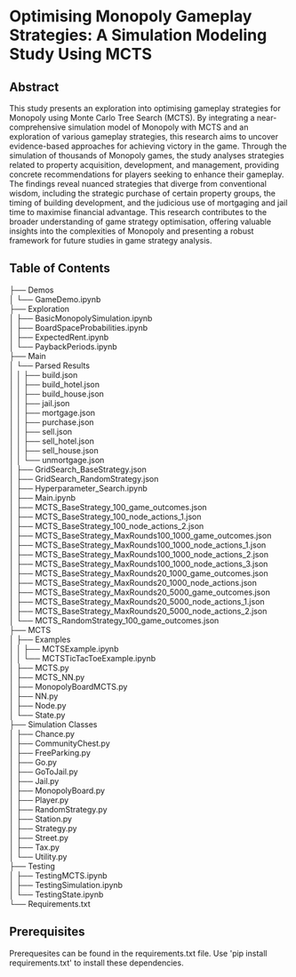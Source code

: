 # Optimising Monopoly Gameplay Strategies: A Simulation Modeling Study Using MCTS

## Abstract
This study presents an exploration into optimising gameplay strategies for Monopoly using Monte Carlo Tree Search (MCTS). By integrating a near-comprehensive simulation model of Monopoly with MCTS and an exploration of various gameplay strategies, this research aims to uncover evidence-based approaches for achieving victory in the game. Through the simulation of thousands of Monopoly games, the study analyses strategies related to property acquisition, development, and management, providing concrete recommendations for players seeking to enhance their gameplay. The findings reveal nuanced strategies that diverge from conventional wisdom, including the strategic purchase of certain property groups, the timing of building development, and the judicious use of mortgaging and jail time to maximise financial advantage. This research contributes to the broader understanding of game strategy optimisation, offering valuable insights into the complexities of Monopoly and presenting a robust framework for future studies in game strategy analysis.

## Table of Contents
├── Demos\
│   └── GameDemo.ipynb\
├── Exploration\
│   ├── BasicMonopolySimulation.ipynb\
│   ├── BoardSpaceProbabilities.ipynb\
│   ├── ExpectedRent.ipynb\
│   └── PaybackPeriods.ipynb\
├── Main\
│   └── Parsed Results\
│   │   ├── build.json\
│   │   ├── build_hotel.json\
│   │   ├── build_house.json\
│   │   ├── jail.json\
│   │   ├── mortgage.json\
│   │   ├── purchase.json\
│   │   ├── sell.json\
│   │   ├── sell_hotel.json\
│   │   ├── sell_house.json\
│   │   └── unmortgage.json\
│   ├── GridSearch_BaseStrategy.json\
│   ├── GridSearch_RandomStrategy.json\
│   ├── Hyperparameter_Search.ipynb\
│   ├── Main.ipynb\
│   ├── MCTS_BaseStrategy_100_game_outcomes.json\
│   ├── MCTS_BaseStrategy_100_node_actions_1.json\
│   ├── MCTS_BaseStrategy_100_node_actions_2.json\
│   ├── MCTS_BaseStrategy_MaxRounds100_1000_game_outcomes.json\
│   ├── MCTS_BaseStrategy_MaxRounds100_1000_node_actions_1.json\
│   ├── MCTS_BaseStrategy_MaxRounds100_1000_node_actions_2.json\
│   ├── MCTS_BaseStrategy_MaxRounds100_1000_node_actions_3.json\
│   ├── MCTS_BaseStrategy_MaxRounds20_1000_game_outcomes.json\
│   ├── MCTS_BaseStrategy_MaxRounds20_1000_node_actions.json\
│   ├── MCTS_BaseStrategy_MaxRounds20_5000_game_outcomes.json\
│   ├── MCTS_BaseStrategy_MaxRounds20_5000_node_actions_1.json\
│   ├── MCTS_BaseStrategy_MaxRounds20_5000_node_actions_2.json\
│   └── MCTS_RandomStrategy_100_game_outcomes.json\
├── MCTS\
│   ├── Examples\
│   │   ├── MCTSExample.ipynb\
│   │   └── MCTSTicTacToeExample.ipynb\
│   ├── MCTS.py\
│   ├── MCTS_NN.py\
│   ├── MonopolyBoardMCTS.py\
│   ├── NN.py\
│   ├── Node.py\
│   └── State.py\
├── Simulation Classes\
│   ├── Chance.py\
│   ├── CommunityChest.py\
│   ├── FreeParking.py\
│   ├── Go.py\
│   ├── GoToJail.py\
│   ├── Jail.py\
│   ├── MonopolyBoard.py\
│   ├── Player.py\
│   ├── RandomStrategy.py\
│   ├── Station.py\
│   ├── Strategy.py\
│   ├── Street.py\
│   ├── Tax.py\
│   └── Utility.py\
├── Testing\
│   ├── TestingMCTS.ipynb\
│   ├── TestingSimulation.ipynb\
│   └── TestingState.ipynb\
└── Requirements.txt

## Prerequisites
Prerequesites can be found in the requirements.txt file. Use 'pip install requirements.txt' to install these dependencies.